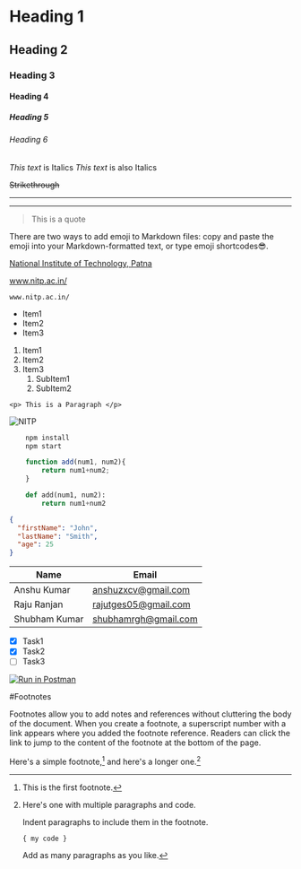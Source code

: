 <!-- Headings -->
# Heading 1
## Heading 2
### Heading 3
#### Heading 4
##### Heading 5
###### Heading 6

<!-- Italics -->
*This text* is Italics
_This text_ is also Italics

<!-- Strikethrough -->
~~Strikethrough~~

<!-- Horizontal Rule -->
---
___

<!-- Blockquotes -->
> This is a quote

<!-- Adding Emojis -->
There are two ways to add emoji to Markdown files: copy and paste the emoji into your Markdown-formatted text, or type emoji shortcodes😎.

<!-- Links -->
[National Institute of Technology, Patna](www.nitp.ac.in/ 'NITP')

<!-- Automatic Link -->
www.nitp.ac.in/

<!-- Desabled Link -->
`www.nitp.ac.in/`

<!-- Unordered List -->
* Item1
* Item2
* Item3
  
<!-- Ordered List -->
1. Item1
2. Item2
3. Item3
   1. SubItem1
   2. SubItem2

<!--Inline Code Blocks -->
`<p> This is a Paragraph </p>`

![NITP](https://upload.wikimedia.org/wikipedia/en/b/b5/National_Institute_of_Technology%2C_Patna_Logo.png)

<!-- Github Markdown -->

<!--Code Blocks -->
```bash
    npm install
    npm start
```

```javascript
    function add(num1, num2){
        return num1+num2;
    }
```

```python
    def add(num1, num2):
        return num1+num2
```

```json
{
  "firstName": "John",
  "lastName": "Smith",
  "age": 25
}
```

<!-- Table -->
| Name          | Email                |
| ------------- | -------------------- |
| Anshu Kumar   | anshuzxcv@gmail.com  |
| Raju Ranjan   | rajutges05@gmail.com |
| Shubham Kumar | shubhamrgh@gmail.com |

<!-- Task List -->
* [x] Task1
* [x] Task2
* [ ] Task3

<!-- Buttons -->

[![Run in Postman](https://run.pstmn.io/button.svg)](https://app.getpostman.com/run-collection/3877c1c42f6024250c56)

<!-- FootNotes -->
#Footnotes

Footnotes allow you to add notes and references without cluttering the body of the document. When you create a footnote, a superscript number with a link appears where you added the footnote reference. Readers can click the link to jump to the content of the footnote at the bottom of the page.

Here's a simple footnote,[^1] and here's a longer one.[^bignote]

[^1]: This is the first footnote.

[^bignote]: Here's one with multiple paragraphs and code.

    Indent paragraphs to include them in the footnote.

    `{ my code }`

    Add as many paragraphs as you like.